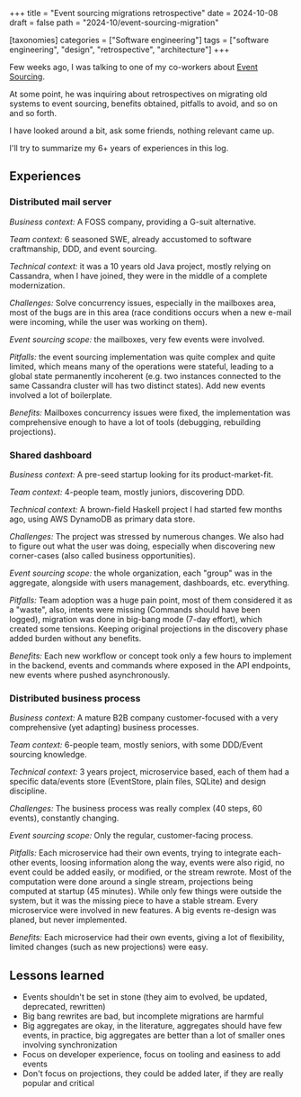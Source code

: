 +++
title = "Event sourcing migrations retrospective"
date = 2024-10-08
draft = false
path = "2024-10/event-sourcing-migration"

[taxonomies]
categories = ["Software engineering"]
tags = ["software engineering", "design", "retrospective", "architecture"]
+++

Few weeks ago, I was talking to one of my co-workers about [Event Sourcing](https://martinfowler.com/eaaDev/EventSourcing.html).

At some point, he was inquiring about retrospectives on migrating old systems
to event sourcing, benefits obtained, pitfalls to avoid, and so on and so forth.

I have looked around a bit, ask some friends, nothing relevant came up.

I'll try to summarize my 6+ years of experiences in this log.

## Experiences

### Distributed mail server

*Business context:* A FOSS company, providing a G-suit alternative.

*Team context:* 6 seasoned SWE, already accustomed to software craftmanship,
DDD, and event sourcing.

*Technical context:* it was a 10 years old Java project, mostly relying on
Cassandra, when I have joined, they were in the middle of a complete
modernization.

*Challenges:* Solve concurrency issues, especially in the mailboxes area, most
of the bugs are in this area (race conditions occurs when a new e-mail were
incoming, while the user was working on them).

*Event sourcing scope:* the mailboxes, very few events were involved.

*Pitfalls:* the event sourcing implementation was quite complex and quite limited,
which means many of the operations were stateful, leading to a global state
permanently incoherent (e.g. two instances connected to the same Cassandra
cluster will has two distinct states). Add new events involved a lot of
boilerplate.

*Benefits:* Mailboxes concurrency issues were fixed, the implementation was
comprehensive enough to have a lot of tools (debugging, rebuilding projections).

### Shared dashboard

*Business context:* A pre-seed startup looking for its product-market-fit.

*Team context:* 4-people team, mostly juniors, discovering DDD.

*Technical context:* A brown-field Haskell project I had started few months
ago, using AWS DynamoDB as primary data store.

*Challenges:* The project was stressed by numerous changes. We also had to
figure out what the user was doing, especially when discovering new corner-cases
(also called business opportunities).

*Event sourcing scope:* the whole organization, each "group" was in the
aggregate, alongside with users management, dashboards, etc. everything.

*Pitfalls:* Team adoption was a huge pain point, most of them considered it
as a "waste", also, intents were missing (Commands should have been logged),
migration was done in big-bang mode (7-day effort), which created some tensions.
Keeping original projections in the discovery phase added burden without any
benefits.

*Benefits:* Each new workflow or concept took only a few hours to implement
in the backend, events and commands where exposed in the API endpoints, new
events where pushed asynchronously.

### Distributed business process

*Business context:* A mature B2B company customer-focused with a very
comprehensive (yet adapting) business processes.

*Team context:* 6-people team, mostly seniors, with some DDD/Event sourcing
knowledge.

*Technical context:* 3 years project, microservice based, each of them had a
specific data/events store (EventStore, plain files, SQLite) and design discipline.

*Challenges:* The business process was really complex (40 steps, 60 events),
constantly changing.

*Event sourcing scope:* Only the regular, customer-facing process.

*Pitfalls:* Each microservice had their own events, trying to integrate
each-other events, loosing information along the way, events were also rigid,
no event could be added easily, or modified, or the stream rewrote. Most of the
computation were done around a single stream, projections being computed at
startup (45 minutes). While only few things were outside the system, but it
was the missing piece to have a stable stream.
Every microservice were involved in new features.
A big events re-design was planed, but never implemented.

*Benefits:* Each microservice had their own events, giving a lot of flexibility,
limited changes (such as new projections) were easy.

## Lessons learned

* Events shouldn't be set in stone (they aim to evolved, be updated, deprecated, rewritten)
* Big bang rewrites are bad, but incomplete migrations are harmful
* Big aggregates are okay, in the literature, aggregates should have few events, in practice, big aggregates are better than a lot of smaller ones involving synchronization
* Focus on developer experience, focus on tooling and easiness to add events
* Don't focus on projections, they could be added later, if they are really popular and critical
